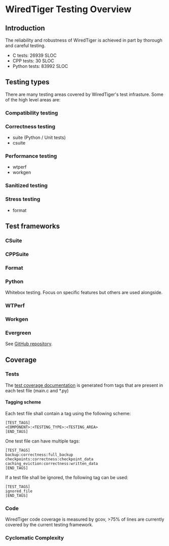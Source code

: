 # WiredTiger Testing Overview

## Introduction
The reliability and robustness of WiredTiger is achieved in part by thorough and careful testing.

- C tests: 26939 SLOC
- CPP tests: 30 SLOC
- Python tests: 83992 SLOC

## Testing types
There are many testing areas covered by WiredTiger's test infrasture. Some of the high level areas are:

### Compatibility testing

### Correctness testing
- suite (Python / Unit tests)
- csuite

### Performance testing
- wtperf
- workgen

### Sanitized testing

### Stress testing
- format

## Test frameworks

### CSuite

### CPPSuite

### Format

### Python
Whitebox testing. Focus on specific features but others are used alongside.

### WTPerf

### Workgen

### Evergreen
See [GitHub repository](https://github.com/evergreen-ci/evergreen/wiki).

## Coverage

### Tests
The [test coverage documentation](../output.md) is generated from tags that are present in each test file (main.c and *.py)

#### Tagging scheme
Each test file shall contain a tag using the following scheme:

```
[TEST_TAGS]
<COMPONENT>:<TESTING_TYPE>:<TESTING_AREA>
[END_TAGS]
```

One test file can have multiple tags:

```
[TEST_TAGS]
backup:correctness:full_backup
checkpoints:correctness:checkpoint_data
caching_eviction:correctness:written_data
[END_TAGS]
```

If a test file shall be ignored, the following tag can be used:

```
[TEST_TAGS]
ignored_file
[END_TAGS]
```

### Code
WiredTiger code coverage is measured by gcov, >75% of lines are currently covered by the current testing framework.

### Cyclomatic Complexity
